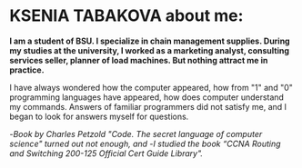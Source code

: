 # KSENIA TABAKOVA about me:
**I am a student of BSU. I specialize in chain management supplies. During my studies at the university, I worked as a marketing analyst, consulting services seller, planner of load machines. But nothing attract me in practice.**

I have always wondered how the computer appeared, how from "1" and "0" programming languages have appeared, how does computer understand my commands. Answers of familiar programmers did not satisfy me, and I began to look for answers myself
for questions.

-*Book by Charles Petzold "Code. The secret language of computer science" turned out not enough, and*
-*I studied the book “CCNA Routing and Switching 200-125 Official Cert Guide Library".*

